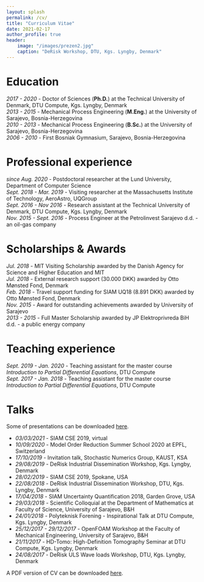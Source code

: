 ```yaml
---
layout: splash
permalink: /cv/
title: "Curriculum Vitae"
date: 2021-02-17
author_profile: true
header:
    image: "/images/prezen2.jpg"
    caption: "DeRisk Workshop, DTU, Kgs. Lyngby, Denmark"
---
```


# Education
*2017 - 2020* - Doctor of Sciences (**Ph.D.**) at the Technical University of Denmark, DTU Compute, Kgs. Lyngby, Denmark<br/>
*2013 - 2015* - Mechanical Process Engineering (**M.Eng.**) at the University of Sarajevo, Bosnia-Herzegovina<br/>
*2010 - 2013* - Mechanical Process Engineering (**B.Sc.**) at the University of Sarajevo, Bosnia-Herzegovina<br/>
*2006 - 2010* - First Bosniak Gymnasium, Sarajevo, Bosnia-Herzegovina

# Professional experience
*since Aug. 2020* - Postdoctoral researcher at the Lund University, Department of Computer Science<br/>
*Sept. 2018 - Mar. 2019* - Visiting researcher at the Massachusetts Institute of Technology, AeroAstro, UQGroup<br/>
*Sept. 2016 - Nov 2016* - Research assistant at the Technical University of Denmark, DTU Compute, Kgs. Lyngby, Denmark<br/>
*Nov. 2015 - Sept. 2016* - Process Engineer at the Petrolinvest Sarajevo d.d. - an oil-gas company

# Scholarships & Awards
*Jul. 2018* - MIT Visiting Scholarship awarded by the Danish Agency for Science and Higher Education and MIT<br/>
*Jul. 2018* - External research support (30.000 DKK) awarded by Otto Mønsted Fond, Denmark<br/>
*Feb. 2018* - Travel support funding for SIAM UQ18 (8.891 DKK) awarded by Otto Mønsted Fond, Denmark<br/>
*Nov. 2015* - Award for outstanding achievements awarded by University of Sarajevo<br/>
*2013 - 2015* - Full Master Scholarship awarded by JP Elektroprivreda BiH d.d. - a public energy company<br/>

# Teaching experience
*Sept. 2019 - Jan. 2020* - Teaching assistant for the master course *Introduction to Partial Differential Equations*, DTU Compute<br/>
*Sept. 2017 - Jan. 2018* - Teaching assistant for the master course *Introduction to Partial Differential Equations*, DTU Compute

# Talks
 <i class="fas fa-file-pdf"></i> Some of presentations can be downloaded [here](https://www.dropbox.com/sh/579hj6fe7ygei4s/AABb3BlW1sUm_g3LMTa6aWBwa?dl=0).

* *03/03/2021* - SIAM CSE 2019, virtual<br/>
* *10/09/2020* - Model Order Reduction Summer School 2020 at EPFL, Switzerland<br/>
* *17/10/2019* - Invitation talk, Stochastic Numerics Group, KAUST, KSA<br/>
* *29/08/2019* - DeRisk Industrial Dissemination Workshop, Kgs. Lyngby, Denmark<br/>
* *28/02/2019* - SIAM CSE 2019, Spokane, USA<br/>
* *22/08/2018* - DeRisk Industrial Dissemination Workshop, DTU, Kgs. Lyngby, Denmark<br/>
* *17/04/2018* - SIAM Uncertainty Quantification 2018, Garden Grove, USA<br/>
* *29/03/2018* - Scientific Colloquial at the Department of Mathematics at Faculty of Science, University of Sarajevo, B&H<br/>
* *24/01/2018* - Polyteknisk Forening - Inspirational Talk at DTU Compute, Kgs. Lyngby, Denmark<br/>
* *25/12/2017 - 29/12/2017* - OpenFOAM Workshop at the Faculty of Mechanical Engineering, University of Sarajevo, B&H<br/>
* *21/11/2017* - HD-Tomo: High-Definition Tomography Seminar at DTU Compute, Kgs. Lyngby, Denmark<br/>
* *24/08/2017* - DeRisk ULS Wave loads Workshop, DTU, Kgs. Lyngby, Denmark<br/>

 <i class="fas fa-file-pdf"></i> A PDF version of CV can be downloaded [here](https://www.dropbox.com/s/1code1joogs914x/CV_Kenan_Sehic.pdf?dl=0).
